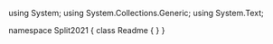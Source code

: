 ﻿using System;
using System.Collections.Generic;
using System.Text;

namespace Split2021
{
    class Readme
    {
    }
}
